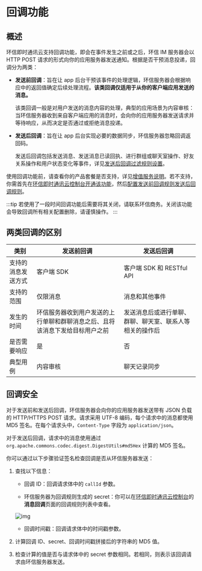 # 回调功能

<Toc />

## 概述

环信即时通讯云支持回调功能，即会在事件发生之前或之后，环信 IM 服务器会以 HTTP POST 请求的形式向你的应用服务器发送通知。根据是否干预消息投递，回调分为两类：

- **发送前回调**：旨在让 app 后台干预该事件的处理逻辑，环信服务器会根据响应中的返回值确定后续处理流程。**该类回调仅适用于从你的客户端应用发送的消息。**

  该类回调一般是对用户发送的消息内容的处理，典型的应用场景为内容审核：当环信服务器收到来自客户端应用的消息时，会向你的应用服务器发送请求并等待响应，从而决定是否通过或拒绝消息投递。

- **发送后回调**：旨在让 app 后台实现必要的数据同步，环信服务器忽略回调返回码。

  发送后回调包括发送消息、发送消息已读回执、进行群组或聊天室操作、好友关系操作和用户状态变化等事件，详见[发送后回调过滤规则设置](/product/enable_and_configure_IM.html#配置回调规则)。

使用回调功能前，请查看你的产品套餐是否支持，详见[增值服务说明](/product/pricing.html#增值服务费用)。若不支持，你需首先在[环信即时通讯云控制台](https://console.easemob.com/user/login)[开通该功能](/product/enable_and_configure_IM.html#开通消息回调)，然后[配置发送前回调规则发送后回调规则](/product/enable_and_configure_IM.html#配置回调规则)。

:::tip
若使用了一段时间回调功能后需要将其关闭，请联系环信商务。关闭该功能会导致回调所有相关配置删除，请谨慎操作。
:::

## 两类回调的区别

| 类别       | 发送前回调 | 发送后回调            |
| ---------- | ---------- | ---------------------- |
| 支持的消息发送方式 | 客户端 SDK | 客户端 SDK 和 RESTful API | 
| 支持的范围 | 仅限消息   | 消息和其他事件         |
| 发生的时间  | 环信服务器收到用户发送的上行单聊和群聊消息之后、且将该消息下发给目标用户之前   | 发送消息后或进行单聊、群聊、聊天室、联系人等相关的操作后  |
| 是否需要响应   | 是       | 否                    |
| 典型用例   | 内容审核   | 聊天记录同步           |

## 回调安全

对于发送前和发送后回调，环信服务器会向你的应用服务器发送带有 JSON 负载的 HTTP/HTTPS POST 请求。请求采用 UTF-8 编码，每个请求中的消息都使用 MD5 签名。在每个请求头中，`Content-Type` 字段为 `application/json`。

对于发送后回调，请求中的消息使用通过 `org.apache.commons.codec.digest.DigestUtils#md5Hex` 计算的 MD5 签名。

你可以通过以下步骤验证签名检查回调是否从环信服务器发送：

1. 查找以下信息：

   - 回调 ID：回调请求体中的 `callId` 参数。

   - 环信服务器为回调规则生成的 secret：你可以在[环信即时通讯云控制台](https://console.easemob.com/user/login)的**消息回调**页面的回调规则列表中查看。

    ![img](/images/product/callback_secret.png)

   - 回调时间戳：回调请求体中的时间戳参数。

2. 计算回调 ID、secret、回调时间戳拼接后的字符串的 MD5 值。

3. 检查计算的值是否与请求体中的 secret 参数相同。若相同，则表示该回调请求由环信服务器发送。





